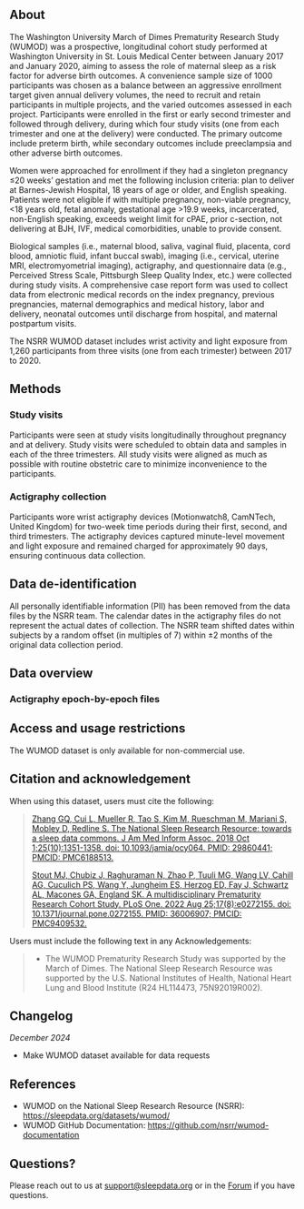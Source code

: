 ## About

The Washington University March of Dimes Prematurity Research Study (WUMOD) was a prospective, longitudinal cohort study performed at Washington University in St. Louis Medical Center between January 2017 and January 2020, aiming to assess the role of maternal sleep as a risk factor for adverse birth outcomes. A convenience sample size of 1000 participants was chosen as a balance between an aggressive enrollment target given annual delivery volumes, the need to recruit and retain participants in multiple projects, and the varied outcomes assessed in each project. Participants were enrolled in the first or early second trimester and followed through delivery, during which four study visits (one from each trimester and one at the delivery) were conducted. The primary outcome include preterm birth, while secondary outcomes include preeclampsia and other adverse birth outcomes. 

Women were approached for enrollment if they had a singleton pregnancy ≤20 weeks’ gestation and met the following inclusion criteria: plan to deliver at Barnes-Jewish Hospital, 18 years of age or older, and English speaking. Patients were not eligible if with multiple pregnancy, non-viable pregnancy, <18 years old, fetal anomaly, gestational age >19.9 weeks, incarcerated, non-English speaking, exceeds weight limit for cPAE, prior c-section, not delivering at BJH, IVF, medical comorbidities, unable to provide consent.
 
Biological samples (i.e., maternal blood, saliva, vaginal fluid, placenta, cord blood, amniotic fluid, infant buccal swab), imaging (i.e., cervical, uterine MRI, electromyometrial imaging), actigraphy, and questionnaire data (e.g., Perceived Stress Scale, Pittsburgh Sleep Quality Index, etc.) were collected during study visits. A comprehensive case report form was used to collect data from electronic medical records on the index pregnancy, previous pregnancies, maternal demographics and medical history, labor and delivery, neonatal outcomes until discharge from hospital, and maternal postpartum visits. 

The NSRR WUMOD dataset includes wrist activity and light exposure from 1,260 participants from three visits (one from each trimester) between 2017 to 2020.

## Methods

### Study visits

Participants were seen at study visits longitudinally throughout pregnancy and at delivery. Study visits were scheduled to obtain data and samples in each of the three trimesters. All study visits were aligned as much as possible with routine obstetric care to minimize inconvenience to the participants.

### Actigraphy collection

Participants wore wrist actigraphy devices (Motionwatch8, CamNTech, United Kingdom) for two-week time periods during their first, second, and third trimesters. The actigraphy devices captured minute-level movement and light exposure and remained charged for approximately 90 days, ensuring continuous data collection.

## Data de-identification

All personally identifiable information (PII) has been removed from the data files by the NSRR team. The calendar dates in the actigraphy files do not represent the actual dates of collection. The NSRR team shifted dates within subjects by a random offset (in multiples of 7) within ±2 months of the original data collection period.

## Data overview

### Actigraphy epoch-by-epoch files



## Access and usage restrictions

The WUMOD dataset is only available for non-commercial use.

## Citation and acknowledgement

When using this dataset, users must cite the following:

> [Zhang GQ, Cui L, Mueller R, Tao S, Kim M, Rueschman M, Mariani S, Mobley D, Redline S. The National Sleep Research Resource: towards a sleep data commons. J Am Med Inform Assoc. 2018 Oct 1;25(10):1351-1358. doi: 10.1093/jamia/ocy064. PMID: 29860441; PMCID: PMC6188513.](https://pubmed.ncbi.nlm.nih.gov/29860441/)
> 
> [Stout MJ, Chubiz J, Raghuraman N, Zhao P, Tuuli MG, Wang LV, Cahill AG, Cuculich PS, Wang Y, Jungheim ES, Herzog ED, Fay J, Schwartz AL, Macones GA, England SK. A multidisciplinary Prematurity Research Cohort Study. PLoS One. 2022 Aug 25;17(8):e0272155. doi: 10.1371/journal.pone.0272155. PMID: 36006907; PMCID: PMC9409532.](https://pmc.ncbi.nlm.nih.gov/articles/PMC9409532/)

Users must include the following text in any Acknowledgements:

> - The WUMOD Prematurity Research Study was supported by the March of Dimes. The National Sleep Research Resource was supported by the U.S. National Institutes of Health, National Heart Lung and Blood Institute (R24 HL114473, 75N92019R002).

## Changelog

*December 2024*

- Make WUMOD dataset available for data requests

## References

- WUMOD on the National Sleep Research Resource (NSRR): https://sleepdata.org/datasets/wumod/
- WUMOD GitHub Documentation: https://github.com/nsrr/wumod-documentation

## Questions?

Please reach out to us at support@sleepdata.org or in the [Forum](https://sleepdata.org/forum) if you have questions.

